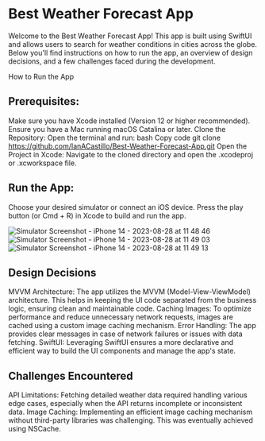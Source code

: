 # Best Weather Forecast App

Welcome to the Best Weather Forecast App! This app is built using SwiftUI and allows users to search for weather conditions in cities across the globe.
Below you'll find instructions on how to run the app, an overview of design decisions, and a few challenges faced during the development.

How to Run the App

## Prerequisites:
Make sure you have Xcode installed (Version 12 or higher recommended).
Ensure you have a Mac running macOS Catalina or later.
Clone the Repository:
Open the terminal and run:
bash
Copy code
git clone https://github.com/IanACastillo/Best-Weather-Forecast-App.git
Open the Project in Xcode:
Navigate to the cloned directory and open the .xcodeproj or .xcworkspace file.

## Run the App:
Choose your desired simulator or connect an iOS device.
Press the play button (or Cmd + R) in Xcode to build and run the app.

![Simulator Screenshot - iPhone 14 - 2023-08-28 at 11 48 46](https://github.com/IanACastillo/Best-Weather-Forecast-App/assets/138615251/1177d2eb-030a-48c0-897a-6c96c6c7bc8b)
![Simulator Screenshot - iPhone 14 - 2023-08-28 at 11 49 03](https://github.com/IanACastillo/Best-Weather-Forecast-App/assets/138615251/47c7fc8a-f28a-4959-8eff-29bad2312645)
![Simulator Screenshot - iPhone 14 - 2023-08-28 at 11 49 13](https://github.com/IanACastillo/Best-Weather-Forecast-App/assets/138615251/05568b81-08ab-437f-b22b-a45d6701c3a7)


## Design Decisions

MVVM Architecture: The app utilizes the MVVM (Model-View-ViewModel) architecture. This helps in keeping the UI code separated from the business logic, ensuring clean and maintainable code.
Caching Images: To optimize performance and reduce unnecessary network requests, images are cached using a custom image caching mechanism.
Error Handling: The app provides clear messages in case of network failures or issues with data fetching.
SwiftUI: Leveraging SwiftUI ensures a more declarative and efficient way to build the UI components and manage the app's state.

## Challenges Encountered

API Limitations: Fetching detailed weather data required handling various edge cases, especially when the API returns incomplete or inconsistent data.
Image Caching: Implementing an efficient image caching mechanism without third-party libraries was challenging. This was eventually achieved using NSCache.

